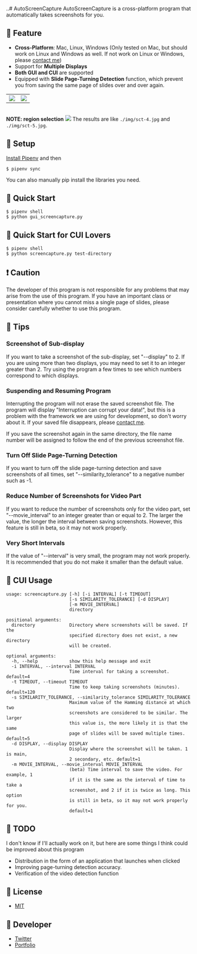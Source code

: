 ..# AutoScreenCapture
AutoScreenCapture is a cross-platform program that automatically takes screenshots for you. 

## 📸 Feature

* <b>Cross-Platform</b>: Mac, Linux, Windows (Only tested on Mac, but should work on Linux and Windows as well. If not work on Linux or Windows, please [contact me](https://twitter.com/rita_rita_ritan))
* Support for <b>Multiple Displays</b>
* <b>Both GUI and CUI</b> are supported
* Equipped with <b>Slide Page-Turning Detection</b> function, which prevent you from saving the same page of slides over and over again.

<table>
<tr>
<td><img src="https://user-images.githubusercontent.com/38023004/122553526-c0893a00-d072-11eb-9b67-bf663ba34a5a.png"></td>
<td><img src="https://user-images.githubusercontent.com/38023004/122553849-2b3a7580-d073-11eb-84dc-cfc9964e9bce.png"></td>
</tr>
</table>

<br>
<b> NOTE: region selection</b>  

<img src="./img/region_selection.gif">
The results are like <code>./img/sct-4.jpg</code> and <code>./img/sct-5.jpg</code>.


## 📸 Setup
[Install Pipenv](https://pipenv.pypa.io/en/latest/install/) and then
```
$ pipenv sync
```

You can also manually pip install the libraries you need.

## 📸 Quick Start

```
$ pipenv shell
$ python gui_screencapture.py
```
## 📸 Quick Start for CUI Lovers
```
$ pipenv shell
$ python screencapture.py test-directory
```

## ❗️ Caution
The developer of this program is not responsible for any problems that may arise from the use of this program. If you have an important class or presentation where you cannot miss a single page of slides, please consider carefully whether to use this program.

## 📸 Tips
### Screenshot of Sub-display
If you want to take a screenshot of the sub-display, set "--display" to 2. If you are using more than two displays, you may need to set it to an integer greater than 2. Try using the program a few times to see which numbers correspond to which displays.

### Suspending and Resuming Program
Interrupting the program will not erase the saved screenshot file. The program will display "Interruption can corrupt your data!", but this is a problem with the framework we are using for development, so don't worry about it. If your saved file disappears, please [contact me](https://twitter.com/rita_rita_ritan).

If you save the screenshot again in the same directory, the file name number will be assigned to follow the end of the previous screenshot file.

### Turn Off Slide Page-Turning Detection
If you want to turn off the slide page-turning detection and save screenshots of all times, set "--similarity_tolerance" to a negative number such as -1.

### Reduce Number of Screenshots for Video Part
If you want to reduce the number of screenshots only for the video part, set "--movie_interval" to an integer greater than or equal to 2. The larger the value, the longer the interval between saving screenshots. However, this feature is still in beta, so it may not work properly.

### Very Short Intervals
If the value of "--interval" is very small, the program may not work properly. It is recommended that you do not make it smaller than the default value.

## 📸 CUI Usage

```
usage: screencapture.py [-h] [-i INTERVAL] [-t TIMEOUT]
                        [-s SIMILARITY_TOLERANCE] [-d DISPLAY]
                        [-m MOVIE_INTERVAL]
                        directory

positional arguments:
  directory             Directory where screenshots will be saved. If the
                        specified directory does not exist, a new directory
                        will be created.

optional arguments:
  -h, --help            show this help message and exit
  -i INTERVAL, --interval INTERVAL
                        Time interval for taking a screenshot. default=4
  -t TIMEOUT, --timeout TIMEOUT
                        Time to keep taking screenshots (minutes). default=120
  -s SIMILARITY_TOLERANCE, --similarity_tolerance SIMILARITY_TOLERANCE
                        Maximum value of the Hamming distance at which two
                        screenshots are considered to be similar. The larger
                        this value is, the more likely it is that the same
                        page of slides will be saved multiple times. default=5
  -d DISPLAY, --display DISPLAY
                        Display where the screenshot will be taken. 1 is main,
                        2 secondary, etc. default=1
  -m MOVIE_INTERVAL, --movie_interval MOVIE_INTERVAL
                        (beta) Time interval to save the video. For example, 1
                        if it is the same as the interval of time to take a
                        screenshot, and 2 if it is twice as long. This option
                        is still in beta, so it may not work properly for you.
                        default=1

```

## 📸 TODO
I don't know if I'll actually work on it, but here are some things I think could be improved about this program
* Distribution in the form of an application that launches when clicked
* Improving page-turning detection accuracy.
* Verification of the video detection function

## 🎫 License
* [MIT](https://choosealicense.com/licenses/mit/)

## 👀 Developer
* [Twitter](https://twitter.com/rita_rita_ritan)
* [Portfolio](https://ritan.netlify.app/overview.html)